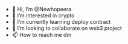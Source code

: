 - 👋 Hi, I’m @Newhopeera
- 👀 I’m interested in crypto
- 🌱 I’m currently learning deploy contract
- 💞️ I’m looking to collaborate on web3 project
- 📫 How to reach me dm

<!---
Newhopeera/Newhopeera is a ✨ special ✨ repository because its `README.md` (this file) appears on your GitHub profile.
You can click the Preview link to take a look at your changes.
--->
